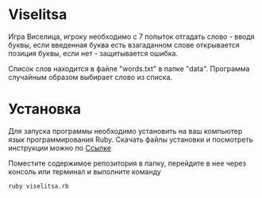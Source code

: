 # Viselitsa
Игра Виселица, игроку необходимо с 7 попыток отгадать слово - вводя буквы, если введенная буква есть взагаданном слове 
открывается позиция буквы, если нет - защитывается ошибка.

Список слов находится в файле "words.txt" в папке "data". Программа случайным образом выбирает слово из списка.

# Установка

Для запуска программы необходимо установить на ваш компьютер язык программирования Ruby. Скачать файлы установки и посмотреть инструкции можно по <a href="https://www.ruby-lang.org/ru/downloads/">Ссылке</a>

Поместите содержимое репозитория в папку, перейдите в нее через консоль или терминал и выполните команду<br>
 
`ruby viselitsa.rb`
